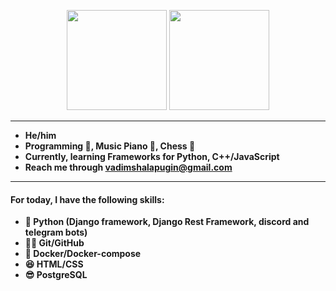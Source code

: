 <!-- <p align="center">
  <img width="150px" src="https://avatars.githubusercontent.com/u/106238244?v=4" align="center" alt="Avatar"/> -->

<p align="center">

  <img height=160px src="https://github-readme-stats.vercel.app/api?username=vadushkin">

  <img height=160px src="https://github-readme-stats.vercel.app/api/top-langs/?username=vadushkin&langs_count=8&layout=compact">
  
<!-- <img alt="GitHub Activity Graph" src="https://activity-graph.herokuapp.com/graph?username=vadushkin&theme=xcode"> -->

---

- **He/him**
- **Programming 💼, Music Piano 🎹, Chess 🥇**
- **Currently, learning Frameworks for Python, С++/JavaScript**
- **Reach me through [vadimshalapugin@gmail.com](mailto:vadimshalapugin@gmail.com)**

---

#### For today, I have the following skills:

* **🐍 Python (Django framework, Django Rest Framework, discord and telegram bots)**
* **🐱‍👤 Git/GitHub**
* **🐋 Docker/Docker-compose**
* **😆 HTML/CSS**
* **😎 PostgreSQL**
